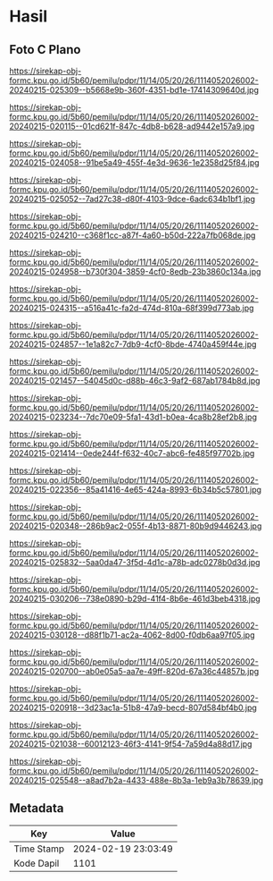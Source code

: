 # Hasil

## Foto C Plano

https://sirekap-obj-formc.kpu.go.id/5b60/pemilu/pdpr/11/14/05/20/26/1114052026002-20240215-025309--b5668e9b-360f-4351-bd1e-17414309640d.jpg

https://sirekap-obj-formc.kpu.go.id/5b60/pemilu/pdpr/11/14/05/20/26/1114052026002-20240215-020115--01cd621f-847c-4db8-b628-ad9442e157a9.jpg

https://sirekap-obj-formc.kpu.go.id/5b60/pemilu/pdpr/11/14/05/20/26/1114052026002-20240215-024058--91be5a49-455f-4e3d-9636-1e2358d25f84.jpg

https://sirekap-obj-formc.kpu.go.id/5b60/pemilu/pdpr/11/14/05/20/26/1114052026002-20240215-025052--7ad27c38-d80f-4103-9dce-6adc634b1bf1.jpg

https://sirekap-obj-formc.kpu.go.id/5b60/pemilu/pdpr/11/14/05/20/26/1114052026002-20240215-024210--c368f1cc-a87f-4a60-b50d-222a7fb068de.jpg

https://sirekap-obj-formc.kpu.go.id/5b60/pemilu/pdpr/11/14/05/20/26/1114052026002-20240215-024958--b730f304-3859-4cf0-8edb-23b3860c134a.jpg

https://sirekap-obj-formc.kpu.go.id/5b60/pemilu/pdpr/11/14/05/20/26/1114052026002-20240215-024315--a516a41c-fa2d-474d-810a-68f399d773ab.jpg

https://sirekap-obj-formc.kpu.go.id/5b60/pemilu/pdpr/11/14/05/20/26/1114052026002-20240215-024857--1e1a82c7-7db9-4cf0-8bde-4740a459f44e.jpg

https://sirekap-obj-formc.kpu.go.id/5b60/pemilu/pdpr/11/14/05/20/26/1114052026002-20240215-021457--54045d0c-d88b-46c3-9af2-687ab1784b8d.jpg

https://sirekap-obj-formc.kpu.go.id/5b60/pemilu/pdpr/11/14/05/20/26/1114052026002-20240215-023234--7dc70e09-5fa1-43d1-b0ea-4ca8b28ef2b8.jpg

https://sirekap-obj-formc.kpu.go.id/5b60/pemilu/pdpr/11/14/05/20/26/1114052026002-20240215-021414--0ede244f-f632-40c7-abc6-fe485f97702b.jpg

https://sirekap-obj-formc.kpu.go.id/5b60/pemilu/pdpr/11/14/05/20/26/1114052026002-20240215-022356--85a41416-4e65-424a-8993-6b34b5c57801.jpg

https://sirekap-obj-formc.kpu.go.id/5b60/pemilu/pdpr/11/14/05/20/26/1114052026002-20240215-020348--286b9ac2-055f-4b13-8871-80b9d9446243.jpg

https://sirekap-obj-formc.kpu.go.id/5b60/pemilu/pdpr/11/14/05/20/26/1114052026002-20240215-025832--5aa0da47-3f5d-4d1c-a78b-adc0278b0d3d.jpg

https://sirekap-obj-formc.kpu.go.id/5b60/pemilu/pdpr/11/14/05/20/26/1114052026002-20240215-030206--738e0890-b29d-41f4-8b6e-461d3beb4318.jpg

https://sirekap-obj-formc.kpu.go.id/5b60/pemilu/pdpr/11/14/05/20/26/1114052026002-20240215-030128--d88f1b71-ac2a-4062-8d00-f0db6aa97f05.jpg

https://sirekap-obj-formc.kpu.go.id/5b60/pemilu/pdpr/11/14/05/20/26/1114052026002-20240215-020700--ab0e05a5-aa7e-49ff-820d-67a36c44857b.jpg

https://sirekap-obj-formc.kpu.go.id/5b60/pemilu/pdpr/11/14/05/20/26/1114052026002-20240215-020918--3d23ac1a-51b8-47a9-becd-807d584bf4b0.jpg

https://sirekap-obj-formc.kpu.go.id/5b60/pemilu/pdpr/11/14/05/20/26/1114052026002-20240215-021038--60012123-46f3-4141-9f54-7a59d4a88d17.jpg

https://sirekap-obj-formc.kpu.go.id/5b60/pemilu/pdpr/11/14/05/20/26/1114052026002-20240215-025548--a8ad7b2a-4433-488e-8b3a-1eb9a3b78639.jpg


## Metadata

| Key        | Value               |
| ---------- | ------------------- |
| Time Stamp | 2024-02-19 23:03:49 |
| Kode Dapil | 1101                |




